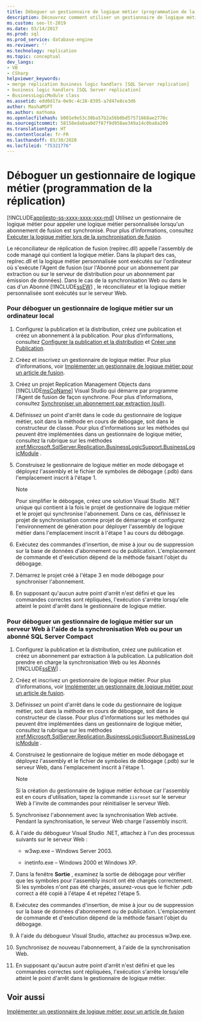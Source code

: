 ```yaml
---
title: Déboguer un gestionnaire de logique métier (programmation de la réplication)
description: Découvrez comment utiliser un gestionnaire de logique métier pour appeler une logique métier personnalisée quand un abonnement de fusion est synchronisé.
ms.custom: seo-lt-2019
ms.date: 03/14/2017
ms.prod: sql
ms.prod_service: database-engine
ms.reviewer: ''
ms.technology: replication
ms.topic: conceptual
dev_langs:
- VB
- CSharp
helpviewer_keywords:
- merge replication business logic handlers [SQL Server replication]
- business logic handlers [SQL Server replication]
- BusinessLogicModule class
ms.assetid: edd0d17a-0e9c-4c28-8395-a7d47e8ce3d6
author: MashaMSFT
ms.author: mathoma
ms.openlocfilehash: b001e9e53c30ba57b2a56b0bd57571668ae2770c
ms.sourcegitcommit: 58158eda0aa0d7f87f9d958ae349a14c0ba8a209
ms.translationtype: HT
ms.contentlocale: fr-FR
ms.lasthandoff: 03/30/2020
ms.locfileid: "75321776"
---
```

# <a name="debug-a-business-logic-handler-replication-programming"></a>Déboguer un gestionnaire de logique métier (programmation de la réplication)
[!INCLUDE[appliesto-ss-xxxx-xxxx-xxx-md](../../includes/appliesto-ss-xxxx-xxxx-xxx-md.md)]
  Utilisez un gestionnaire de logique métier pour appeler une logique métier personnalisée lorsqu'un abonnement de fusion est synchronisé. Pour plus d’informations, consultez [Exécuter la logique métier lors de la synchronisation de fusion](../../relational-databases/replication/merge/execute-business-logic-during-merge-synchronization.md).  
  
 Le réconciliateur de réplication de fusion (replrec.dll) appelle l'assembly de code managé qui contient la logique métier. Dans la plupart des cas, replrec.dll et la logique métier personnalisée sont exécutés sur l'ordinateur où s'exécute l'Agent de fusion (sur l'Abonné pour un abonnement par extraction ou sur le serveur de distribution pour un abonnement par émission de données). Dans le cas de la synchronisation Web ou dans le cas d'un Abonné [!INCLUDE[ssEW](../../includes/ssew-md.md)] , le réconciliateur et la logique métier personnalisée sont exécutés sur le serveur Web.  
  
### <a name="to-debug-a-business-logic-handler-on-a-local-computer"></a>Pour déboguer un gestionnaire de logique métier sur un ordinateur local  
  
1.  Configurez la publication et la distribution, créez une publication et créez un abonnement à la publication. Pour plus d’informations, consultez [Configurer la publication et la distribution](../../relational-databases/replication/configure-publishing-and-distribution.md) et [Créer une Publication](../../relational-databases/replication/publish/create-a-publication.md).  
  
2.  Créez et inscrivez un gestionnaire de logique métier. Pour plus d’informations, voir [Implémenter un gestionnaire de logique métier pour un article de fusion](../../relational-databases/replication/implement-a-business-logic-handler-for-a-merge-article.md).  
  
3.  Créez un projet Replication Management Objects dans [!INCLUDE[msCoName](../../includes/msconame-md.md)] Visual Studio qui démarre par programme l'Agent de fusion de façon synchrone. Pour plus d’informations, consultez [Synchroniser un abonnement par extraction (pull)](../../relational-databases/replication/synchronize-a-pull-subscription.md).  
  
4.  Définissez un point d'arrêt dans le code du gestionnaire de logique métier, soit dans la méthode en cours de débogage, soit dans le constructeur de classe. Pour plus d'informations sur les méthodes qui peuvent être implémentées dans un gestionnaire de logique métier, consultez la rubrique sur les méthodes <xref:Microsoft.SqlServer.Replication.BusinessLogicSupport.BusinessLogicModule> .  
  
5.  Construisez le gestionnaire de logique métier en mode débogage et déployez l'assembly et le fichier de symboles de débogage (.pdb) dans l'emplacement inscrit à l'étape 1.  
  
    > [!NOTE]  
    >  Pour simplifier le débogage, créez une solution Visual Studio .NET unique qui contient à la fois le projet de gestionnaire de logique métier et le projet qui synchronise l'abonnement. Dans ce cas, définissez le projet de synchronisation comme projet de démarrage et configurez l'environnement de génération pour déployer l'assembly de logique métier dans l'emplacement inscrit à l'étape 1 au cours du débogage.  
  
6.  Exécutez des commandes d'insertion, de mise à jour ou de suppression sur la base de données d'abonnement ou de publication. L'emplacement de commande et d'exécution dépend de la méthode faisant l'objet du débogage.  
  
7.  Démarrez le projet créé à l'étape 3 en mode débogage pour synchroniser l'abonnement.  
  
8.  En supposant qu'aucun autre point d'arrêt n'est défini et que les commandes correctes sont répliquées, l'exécution s'arrête lorsqu'elle atteint le point d'arrêt dans le gestionnaire de logique métier.  
  
### <a name="to-debug-a-business-logic-handler-on-a-web-server-using-web-synchronization-or-for-a-sql-server-compact-subscriber"></a>Pour déboguer un gestionnaire de logique métier sur un serveur Web à l'aide de la synchronisation Web ou pour un abonné SQL Server Compact  
  
1.  Configurez la publication et la distribution, créez une publication et créez un abonnement par extraction à la publication. La publication doit prendre en charge la synchronisation Web ou les Abonnés [!INCLUDE[ssEW](../../includes/ssew-md.md)] .  
  
2.  Créez et inscrivez un gestionnaire de logique métier. Pour plus d’informations, voir [Implémenter un gestionnaire de logique métier pour un article de fusion](../../relational-databases/replication/implement-a-business-logic-handler-for-a-merge-article.md).  
  
3.  Définissez un point d'arrêt dans le code du gestionnaire de logique métier, soit dans la méthode en cours de débogage, soit dans le constructeur de classe. Pour plus d'informations sur les méthodes qui peuvent être implémentées dans un gestionnaire de logique métier, consultez la rubrique sur les méthodes <xref:Microsoft.SqlServer.Replication.BusinessLogicSupport.BusinessLogicModule> .  
  
4.  Construisez le gestionnaire de logique métier en mode débogage et déployez l'assembly et le fichier de symboles de débogage (.pdb) sur le serveur Web, dans l'emplacement inscrit à l'étape 1.  
  
    > [!NOTE]  
    >  Si la création du gestionnaire de logique métier échoue car l'assembly est en cours d'utilisation, tapez la commande `iisreset` sur le serveur Web à l'invite de commandes pour réinitialiser le serveur Web.  
  
5.  Synchronisez l'abonnement avec la synchronisation Web activée. Pendant la synchronisation, le serveur Web charge l'assembly inscrit.  
  
6.  À l'aide du débogueur Visual Studio .NET, attachez à l'un des processus suivants sur le serveur Web :  
  
    -   w3wp.exe – Windows Server 2003.  
  
    -   inetinfo.exe – Windows 2000 et Windows XP.  
  
7.  Dans la fenêtre **Sortie** , examinez la sortie de débogage pour vérifier que les symboles pour l'assembly inscrit ont été chargés correctement. Si les symboles n'ont pas été chargés, assurez-vous que le fichier .pdb correct a été copié à l'étape 4 et répétez l'étape 5.  
  
8.  Exécutez des commandes d'insertion, de mise à jour ou de suppression sur la base de données d'abonnement ou de publication. L'emplacement de commande et d'exécution dépend de la méthode faisant l'objet du débogage.  
  
9. À l'aide du débogueur Visual Studio, attachez au processus w3wp.exe.  
  
10. Synchronisez de nouveau l'abonnement, à l'aide de la synchronisation Web.  
  
11. En supposant qu'aucun autre point d'arrêt n'est défini et que les commandes correctes sont répliquées, l'exécution s'arrête lorsqu'elle atteint le point d'arrêt dans le gestionnaire de logique métier.  
  
## <a name="see-also"></a>Voir aussi  
 [Implémenter un gestionnaire de logique métier pour un article de fusion](../../relational-databases/replication/implement-a-business-logic-handler-for-a-merge-article.md)  
  
  
